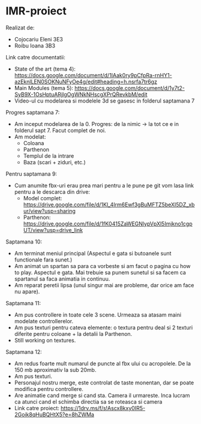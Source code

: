 # IMR-proiect

Realizat de:
* Cojocariu Eleni 3E3
* Roibu Ioana 3B3

Link catre documentatii: 
* State of the art (tema 4): https://docs.google.com/document/d/1IAak0ry9pCfpRa-rnHY1-azEknlLEN0SOKNuNFyOe4g/edit#heading=h.nsrfa7tr6gz
* Main Modules (tema 5): https://docs.google.com/document/d/1y7t2-SyB9X-1OsHptuARjIgOgWNkNHscgXPrQRevkbM/edit
* Video-ul cu modelarea si modelele 3d se gasesc in folderul saptamana 7

Progres saptamana 7:
* Am inceput modelarea de la 0. Progres: de la nimic -> la tot ce e in folderul sapt 7. Facut complet de noi.
* Am modelat: 
  * Coloana
  * Parthenon
  * Templul de la intrare
  * Baza (scari + ziduri, etc.) 

Pentru saptamana 9:
 * Cum anumite fbx-uri erau prea mari pentru a le pune pe git vom lasa link pentru a le descarca din drive:
   * Model complet: https://drive.google.com/file/d/1Kl_4Irm6Ewf3gBuMFTZ5beXI5DZ_xbur/view?usp=sharing
   * Parthenon: https://drive.google.com/file/d/1fK0415ZaWEGNlypVpXl5Imjkno1cgpUT/view?usp=drive_link
  
Saptamana 10:
 * Am terminat meniul principal (Aspectul e gata si butoanele sunt functionale fara sunet.)
 * Am animat un spartan sa para ca vorbeste si am facut o pagina cu how to play. Aspectul e gata. Mai trebuie sa punem sunetul si sa facem ca spartanul sa faca animatia in continuu.
 * Am reparat peretii lipsa (unul singur mai are probleme, dar orice am face nu apare).

Saptamana 11:
 * Am pus controllere in toate cele 3 scene. Urmeaza sa atasam maini modelate controllerelor.
 * Am pus texturi pentru cateva elemente: o textura pentru deal si 2 texturi diferite pentru coloane + la detalii la Parthenon.
 * Still working on textures.

Saptamana 12:
* Am redus foarte mult numarul de puncte al fbx ului cu acropolele. De la 150 mb aproximativ la sub 20mb.
* Am pus texturi.
* Personajul nostru merge, este controlat de taste monentan, dar se poate modifica pentru controllere.
* Are animatie cand merge si cand sta. Camera il urmareste. Inca lucram ca atunci cand el schimba directia sa se roteasca si camera
* Link catre proiect: https://1drv.ms/f/s!Ascx8kxy0IR5-2Goik8qHuBQHtX5?e=8hZWMa
